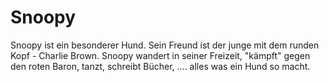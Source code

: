 # Snoopy

Snoopy ist ein besonderer Hund.
Sein Freund ist der junge mit dem runden Kopf - Charlie Brown.
Snoopy wandert in seiner Freizeit, "kämpft" gegen den roten Baron,
tanzt, schreibt Bücher, ....
alles was ein Hund so macht.
